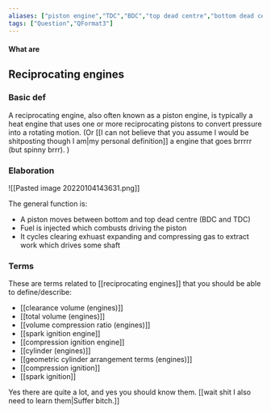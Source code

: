 ```yaml
---
aliases: ["piston engine","TDC","BDC","top dead centre","bottom dead centre"]
tags: ["Question","QFormat3"]
---
```


#### What are
## Reciprocating engines
### Basic def
A reciprocating engine, also often known as a piston engine, is typically a heat engine that uses one or more reciprocating pistons to convert pressure into a rotating motion.
(Or [[I can not believe that you assume I would be shitposting though I am|my personal definition]] a engine that goes brrrrr (but spinny brrr). )

### Elaboration
![[Pasted image 20220104143631.png]]

The general function is:
- A piston moves between bottom and top dead centre (BDC and TDC)
- Fuel is injected which combusts driving the piston
- It cycles clearing exhuast expanding and compressing gas to extract work which drives some shaft

### Terms
These are terms related to [[reciprocating engines]] that you should be able to define/describe:
- [[clearance volume (engines)]]
- [[total volume (engines)]]
- [[volume compression ratio (engines)]]
- [[spark ignition engine]]
- [[compression ignition engine]]
- [[cylinder (engines)]]
- [[geometric cylinder arrangement terms (engines)]]
- [[compression ignition]]
- [[spark ignition]]

Yes there are quite a lot, and yes you should know them. [[wait shit I also need to learn them|Suffer bitch.]]
